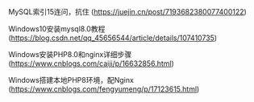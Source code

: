 MySQL索引15连问，抗住
(https://juejin.cn/post/7193682380077400122)



Windows10安装mysql8.0教程
(https://blog.csdn.net/qq_45656544/article/details/107410735)



Windows安装PHP8.0和nginx详细步骤
(https://www.cnblogs.com/caiji/p/16632856.html)



Windows搭建本地PHP8环境，配Nginx
(https://www.cnblogs.com/fengyumeng/p/17123615.html)
